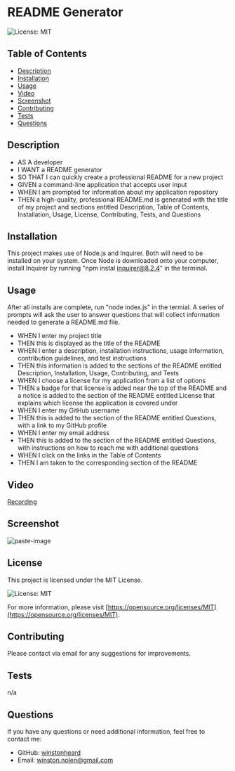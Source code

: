 # README Generator
![License: MIT](https://img.shields.io/badge/License-MIT-green.svg)

## Table of Contents

- [Description](#description)
- [Installation](#installation)
- [Usage](#usage)
- [Video](#video)
- [Screenshot](#screenshot) 
- [Contributing](#contributing)
- [Tests](#tests)
- [Questions](#questions)

## Description

- AS A developer
- I WANT a README generator
- SO THAT I can quickly create a professional README for a new project
- GIVEN a command-line application that accepts user input
- WHEN I am prompted for information about my application repository
- THEN a high-quality, professional README.md is generated with the title of my project and sections entitled Description, Table of Contents, Installation, Usage, License, Contributing, Tests, and Questions

## Installation

This project makes use of Node.js and Inquirer. Both will need to be installed on your system.
Once Node is downloaded onto your computer, install Inquirer by running "npm instal inquirer@8.2.4" in the terminal.


## Usage

After all installs are complete, run "node index.js" in the termial. A series of prompts will ask the user to answer questions that will collect information needed to generate a README.md file.
- WHEN I enter my project title
- THEN this is displayed as the title of the README
- WHEN I enter a description, installation instructions, usage information, contribution guidelines, and test instructions
- THEN this information is added to the sections of the README entitled Description, Installation, Usage, Contributing, and Tests
- WHEN I choose a license for my application from a list of options
- THEN a badge for that license is added near the top of the README and a notice is added to the section of the README entitled License that explains which license the application is covered under
- WHEN I enter my GitHub username
- THEN this is added to the section of the README entitled Questions, with a link to my GitHub profile
- WHEN I enter my email address
- THEN this is added to the section of the README entitled Questions, with instructions on how to reach me with additional questions
- WHEN I click on the links in the Table of Contents
- THEN I am taken to the corresponding section of the README

## Video

[Recording](https://drive.google.com/file/d/1c5ryalDqy7WDZ4Do-p5cAnpOPwg-QK4D/preview)

## Screenshot

![paste-image](/assets/images/README-screenshot.png)


## License

This project is licensed under the MIT License. 

![License: MIT](https://img.shields.io/badge/License-MIT-green.svg)

For more information, please visit [https://opensource.org/licenses/MIT](https://opensource.org/licenses/MIT).


## Contributing

Please contact via email for any suggestions for improvements. 

## Tests

n/a

## Questions

If you have any questions or need additional information, feel free to contact me:

- GitHub: [winstonheard](https://github.com/winstonheard)
- Email: winston.nolen@gmail.com